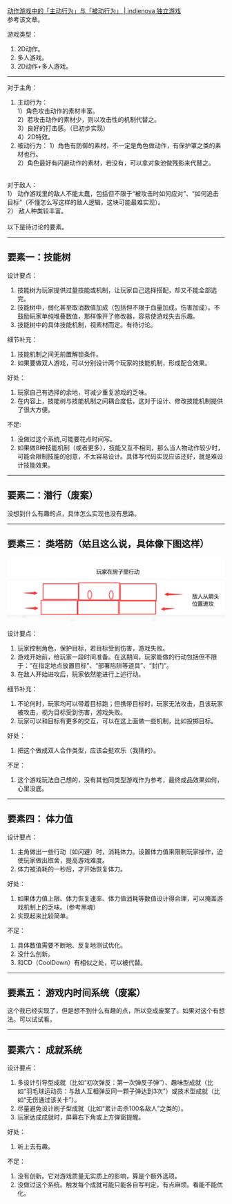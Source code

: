 
[动作游戏中的「主动行为」与「被动行为」 | indienova 独立游戏](https://indienova.com/u/ahoy/blogread/22459)<br>
参考该文章。

游戏类型：
1.	2D动作。
2.	多人游戏。
3.	2D动作+多人游戏。
 

**********
对于主角：
1. 主动行为：<br>
		1）角色攻击动作的素材丰富。<br>
		2）若攻击动作的素材少，则以攻击性的机制代替之。<br>
		3）良好的打击感。（已初步实现）<br>
		4）2D特效。<br>
2. 被动行为：
		1）角色有防御的素材，不一定是角色做动作，有保护罩之类的素材也行。<br>
		2）角色最好有闪避动作的素材，若没有，可以拿对象池做残影来代替之。<br>

<br>
对于敌人：<br>
1）	动作游戏里的敌人不能太蠢，包括但不限于“被攻击时如何应对”、“如何追击目标”（不懂怎么写这样的敌人逻辑，这块可能最难实现）。<br>
2）	敌人种类较丰富。<br>

<br>
以下是待讨论的要素。

**********
## 要素一：技能树
设计要点：
1.	技能树为玩家提供过量技能或机制，让玩家自己选择搭配，却又不能全部选完。
2.	技能树中，弱化甚至取消数值加成（包括但不限于血量加成，伤害加成）。不鼓励玩家单纯堆叠数值，那样像开了修改器，容易使游戏失去乐趣。
3.	技能树中的具体技能机制，视素材而定。有待讨论。


细节补充：
1.	技能机制之间无前置解锁条件。
2.	如果要做双人游戏，可以分别设计两个玩家的技能机制，形成配合效果。


好处：
1.	玩家自己有选择的余地，可减少重复游戏的乏味。
2.	在内容上，技能树与技能机制之间耦合度低，这对于设计、修改技能机制提供了很大方便。


不足:
1.	没做过这个系统,可能要花点时间写。
2.	如果做8种技能机制（或者更多），技能又互不相同，那么当人物动作较少时，可能会限制技能的创意，不太容易设计。具体写代码实现应该还好，就是难设计技能效果。

**********
## 要素二：潜行（废案）
没想到什么有趣的点，具体怎么实现也没有思路。

**********
## 要素三： 类塔防（姑且这么说，具体像下图这样）
 
 ![image](https://github.com/slippingccaatt/summary/blob/master/%E8%85%BE%E8%AE%AF%E9%AB%98%E6%A0%A1%E5%88%9B%E6%84%8F%E6%B8%B8%E6%88%8F%E5%A4%A7%E8%B5%9B2021%E5%8F%82%E8%B5%9B%E8%AE%B0%E5%BD%95/%E7%8E%A9%E6%B3%95%E5%9B%BE%E7%A4%BA.png)
 <br>

设计要点：
1.	玩家控制角色，保护目标，若目标受到伤害，游戏失败。
2.	游戏开始前，给玩家一段时间准备。在这期间，玩家能做的行动包括但不限于：“在指定地点放置目标”、“部署陷阱等道具”、“封门”。
3.	在敌人开始进攻后，玩家依然能进行上述行动。


细节补充：
1.	不论何时，玩家均可以带着目标跑；但携带目标时，玩家无法攻击，且该玩家被攻击，视为目标受到伤害，游戏失败。
2.	玩家可以和目标有更多的交互，可以在这上面做一些机制，比如投掷目标。


好处：
1.	把这个做成双人合作类型，应该会挺欢乐（我猜的）。


不足：
1. 这个游戏玩法自己想的，没有其他同类型游戏作为参考，最终成品效果如何，心里没底。

**********
## 要素四： 体力值
设计要点：
1.	主角做出一些行动（如闪避）时，消耗体力。设置体力值来限制玩家操作，迫使玩家做出取舍，提高游戏难度。
2.	体力被消耗的一秒后，才开始恢复体力。


好处：
1.	如果体力值上限、体力恢复速率、体力值消耗等数值设计得合理，可以掩盖游戏机制上的乏味。（参考黑魂）
2.	实现起来比较简单。


不足：
1.	具体数值需要不断地、反复地测试优化。
2.	没什么创新。
3.	和CD（CoolDown）有相似之处，可以被代替。

**********
## 要素五： 游戏内时间系统（废案）
这个我已经实现了，但是想不到什么有趣的点，所以变成废案了。如果对这个有想法。可以试试看。

**********
## 要素六： 成就系统
设计要点：
1.	多设计引导型成就（比如“初次弹反：第一次弹反子弹”）、趣味型成就（比如“羽毛球运动员：与敌人互相弹反同一颗子弹达到3次”）或技术型成就（比如“无伤通过该关卡”）。
2.	尽量避免设计刷子型成就（比如“累计击杀100名敌人”之类的）。
3.	玩家达成成就时，屏幕右下角或上方弹窗提醒。


好处：
1.	听上去有趣。

不足：
1.	没有创新。它对游戏质量无实质上的影响，算是个额外选项。
2.	没做过这个系统。触发每个成就可能只能各自写判定，有点麻烦。看能不能优化。